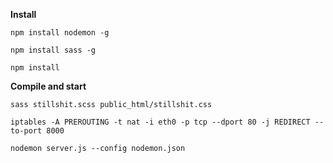 **Install**

`npm install nodemon -g`

`npm install sass -g`

`npm install`

**Compile and start**

`sass stillshit.scss public_html/stillshit.css`

`iptables -A PREROUTING -t nat -i eth0 -p tcp --dport 80 -j REDIRECT --to-port 8000`

`nodemon server.js --config nodemon.json`
